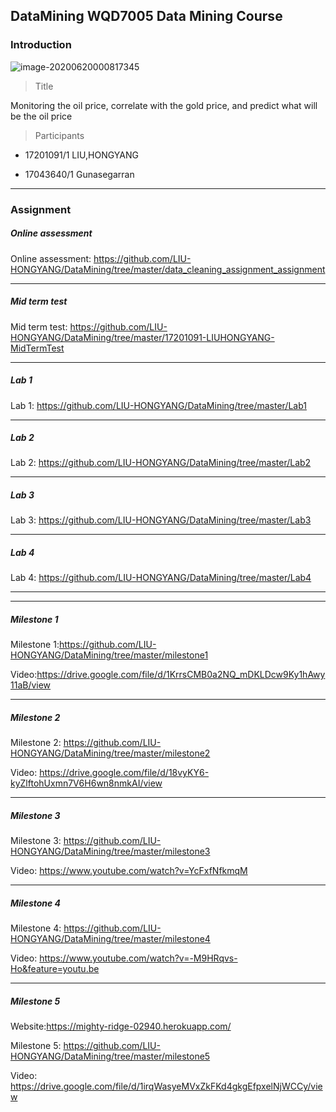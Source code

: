## DataMining WQD7005 Data Mining Course



### Introduction



![image-20200620000817345](https://tva1.sinaimg.cn/large/007S8ZIlgy1gfy1s0eboaj31he0tmkdc.jpg)





> Title

Monitoring the oil price, correlate with the gold price, and predict what will be the oil price



>  Participants



- 17201091/1 LIU,HONGYANG

- 17043640/1 Gunasegarran





___



### Assignment





##### Online assessment



Online assessment:  https://github.com/LIU-HONGYANG/DataMining/tree/master/data_cleaning_assignment_assignment



___



##### Mid term test



Mid term test: https://github.com/LIU-HONGYANG/DataMining/tree/master/17201091-LIUHONGYANG-MidTermTest



___



##### Lab 1



Lab 1: https://github.com/LIU-HONGYANG/DataMining/tree/master/Lab1





___



##### Lab 2



Lab 2: https://github.com/LIU-HONGYANG/DataMining/tree/master/Lab2



___



##### Lab 3



Lab 3: https://github.com/LIU-HONGYANG/DataMining/tree/master/Lab3





___



##### Lab 4



Lab 4: https://github.com/LIU-HONGYANG/DataMining/tree/master/Lab4



---







___



##### Milestone 1



Milestone 1:https://github.com/LIU-HONGYANG/DataMining/tree/master/milestone1



Video:https://drive.google.com/file/d/1KrrsCMB0a2NQ_mDKLDcw9Ky1hAwy11aB/view



___



##### Milestone 2



Milestone 2: https://github.com/LIU-HONGYANG/DataMining/tree/master/milestone2



Video: https://drive.google.com/file/d/18vyKY6-kyZlftohUxmn7V6H6wn8nmkAI/view



---



##### Milestone 3



Milestone 3: https://github.com/LIU-HONGYANG/DataMining/tree/master/milestone3



Video: https://www.youtube.com/watch?v=YcFxfNfkmqM



---



##### Milestone 4



Milestone 4:  https://github.com/LIU-HONGYANG/DataMining/tree/master/milestone4



Video:  https://www.youtube.com/watch?v=-M9HRqvs-Ho&feature=youtu.be



---



##### Milestone 5



Website:https://mighty-ridge-02940.herokuapp.com/



Milestone 5: https://github.com/LIU-HONGYANG/DataMining/tree/master/milestone5



Video: https://drive.google.com/file/d/1irqWasyeMVxZkFKd4gkgEfpxelNjWCCy/view
